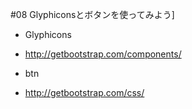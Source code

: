 #08 Glyphiconsとボタンを使ってみよう]

* Glyphicons
- http://getbootstrap.com/components/

* btn
- http://getbootstrap.com/css/